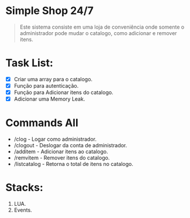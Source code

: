 # Simple Shop 24/7

> Este sistema consiste em uma loja de conveniência onde somente o administrador
pode mudar o catalogo, como adicionar e remover itens.

# Task List:
- [X] Criar uma array para o catalogo.
- [X] Função para autenticação.
- [X] Função para Adicionar itens do catalogo.
- [X] Adicionar uma Memory Leak.

# Commands All
- /clog - Logar como administrador.
- /clogout - Deslogar da conta de administrador.
- /additem - Adicionar itens ao catalogo.
- /remvitem - Remover itens do catalogo.
- /listcatalog - Retorna o total de itens no catalogo.

# Stacks:
1. LUA.
2. Events.
